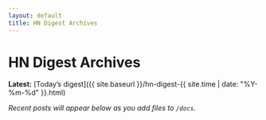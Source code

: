 ```yaml
---
layout: default
title: HN Digest Archives
---
```


# HN Digest Archives

**Latest:** [Today’s digest]({{ site.baseurl }}/hn-digest-{{ site.time | date: "%Y-%m-%d" }}.html)

_Recent posts will appear below as you add files to `/docs`._
